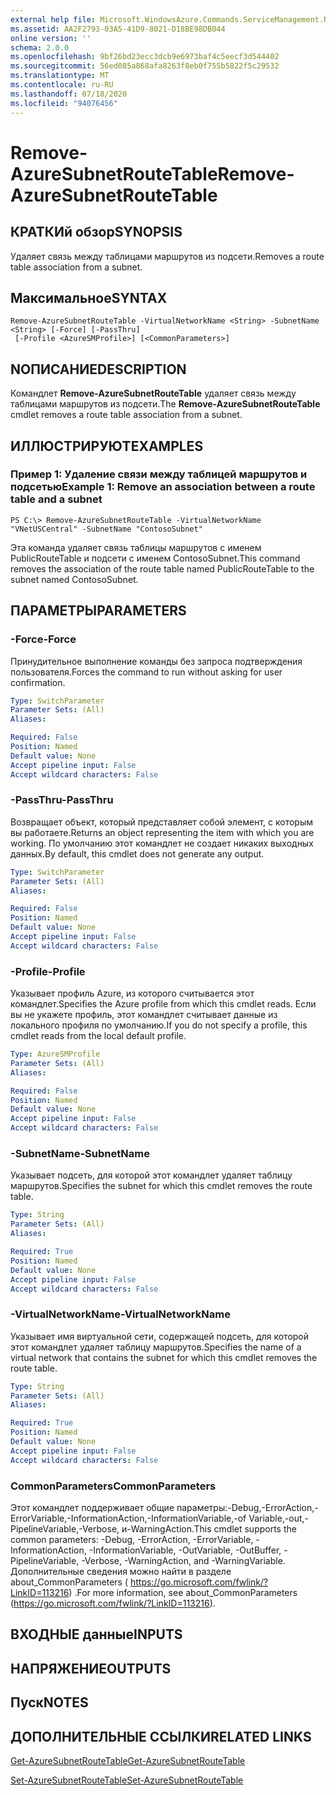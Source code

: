```yaml
---
external help file: Microsoft.WindowsAzure.Commands.ServiceManagement.Network.dll-Help.xml
ms.assetid: AA2F2793-03A5-41D9-8021-D18BE98DB044
online version: ''
schema: 2.0.0
ms.openlocfilehash: 9bf26bd23ecc3dcb9e6973baf4c5eecf3d544402
ms.sourcegitcommit: 56ed085a868afa8263f8eb0f755b5822f5c29532
ms.translationtype: MT
ms.contentlocale: ru-RU
ms.lasthandoff: 07/18/2020
ms.locfileid: "94076456"
---
```

# <span data-ttu-id="23148-101">Remove-AzureSubnetRouteTable</span><span class="sxs-lookup"><span data-stu-id="23148-101">Remove-AzureSubnetRouteTable</span></span>

## <span data-ttu-id="23148-102">КРАТКИй обзор</span><span class="sxs-lookup"><span data-stu-id="23148-102">SYNOPSIS</span></span>
<span data-ttu-id="23148-103">Удаляет связь между таблицами маршрутов из подсети.</span><span class="sxs-lookup"><span data-stu-id="23148-103">Removes a route table association from a subnet.</span></span>

## <span data-ttu-id="23148-104">Максимальное</span><span class="sxs-lookup"><span data-stu-id="23148-104">SYNTAX</span></span>

```
Remove-AzureSubnetRouteTable -VirtualNetworkName <String> -SubnetName <String> [-Force] [-PassThru]
 [-Profile <AzureSMProfile>] [<CommonParameters>]
```

## <span data-ttu-id="23148-105">NОПИСАНИЕ</span><span class="sxs-lookup"><span data-stu-id="23148-105">DESCRIPTION</span></span>
<span data-ttu-id="23148-106">Командлет **Remove-AzureSubnetRouteTable** удаляет связь между таблицами маршрутов из подсети.</span><span class="sxs-lookup"><span data-stu-id="23148-106">The **Remove-AzureSubnetRouteTable** cmdlet removes a route table association from a subnet.</span></span>

## <span data-ttu-id="23148-107">ИЛЛЮСТРИРУЮТ</span><span class="sxs-lookup"><span data-stu-id="23148-107">EXAMPLES</span></span>

### <span data-ttu-id="23148-108">Пример 1: Удаление связи между таблицей маршрутов и подсетью</span><span class="sxs-lookup"><span data-stu-id="23148-108">Example 1: Remove an association between a route table and a subnet</span></span>
```
PS C:\> Remove-AzureSubnetRouteTable -VirtualNetworkName "VNetUSCentral" -SubnetName "ContosoSubnet"
```

<span data-ttu-id="23148-109">Эта команда удаляет связь таблицы маршрутов с именем PublicRouteTable и подсети с именем ContosoSubnet.</span><span class="sxs-lookup"><span data-stu-id="23148-109">This command removes the association of the route table named PublicRouteTable to the subnet named ContosoSubnet.</span></span>

## <span data-ttu-id="23148-110">ПАРАМЕТРЫ</span><span class="sxs-lookup"><span data-stu-id="23148-110">PARAMETERS</span></span>

### <span data-ttu-id="23148-111">-Force</span><span class="sxs-lookup"><span data-stu-id="23148-111">-Force</span></span>
<span data-ttu-id="23148-112">Принудительное выполнение команды без запроса подтверждения пользователя.</span><span class="sxs-lookup"><span data-stu-id="23148-112">Forces the command to run without asking for user confirmation.</span></span>

```yaml
Type: SwitchParameter
Parameter Sets: (All)
Aliases: 

Required: False
Position: Named
Default value: None
Accept pipeline input: False
Accept wildcard characters: False
```

### <span data-ttu-id="23148-113">-PassThru</span><span class="sxs-lookup"><span data-stu-id="23148-113">-PassThru</span></span>
<span data-ttu-id="23148-114">Возвращает объект, который представляет собой элемент, с которым вы работаете.</span><span class="sxs-lookup"><span data-stu-id="23148-114">Returns an object representing the item with which you are working.</span></span> <span data-ttu-id="23148-115">По умолчанию этот командлет не создает никаких выходных данных.</span><span class="sxs-lookup"><span data-stu-id="23148-115">By default, this cmdlet does not generate any output.</span></span>

```yaml
Type: SwitchParameter
Parameter Sets: (All)
Aliases: 

Required: False
Position: Named
Default value: None
Accept pipeline input: False
Accept wildcard characters: False
```

### <span data-ttu-id="23148-116">-Profile</span><span class="sxs-lookup"><span data-stu-id="23148-116">-Profile</span></span>
<span data-ttu-id="23148-117">Указывает профиль Azure, из которого считывается этот командлет.</span><span class="sxs-lookup"><span data-stu-id="23148-117">Specifies the Azure profile from which this cmdlet reads.</span></span> <span data-ttu-id="23148-118">Если вы не укажете профиль, этот командлет считывает данные из локального профиля по умолчанию.</span><span class="sxs-lookup"><span data-stu-id="23148-118">If you do not specify a profile, this cmdlet reads from the local default profile.</span></span>

```yaml
Type: AzureSMProfile
Parameter Sets: (All)
Aliases: 

Required: False
Position: Named
Default value: None
Accept pipeline input: False
Accept wildcard characters: False
```

### <span data-ttu-id="23148-119">-SubnetName</span><span class="sxs-lookup"><span data-stu-id="23148-119">-SubnetName</span></span>
<span data-ttu-id="23148-120">Указывает подсеть, для которой этот командлет удаляет таблицу маршрутов.</span><span class="sxs-lookup"><span data-stu-id="23148-120">Specifies the subnet for which this cmdlet removes the route table.</span></span>

```yaml
Type: String
Parameter Sets: (All)
Aliases: 

Required: True
Position: Named
Default value: None
Accept pipeline input: False
Accept wildcard characters: False
```

### <span data-ttu-id="23148-121">-VirtualNetworkName</span><span class="sxs-lookup"><span data-stu-id="23148-121">-VirtualNetworkName</span></span>
<span data-ttu-id="23148-122">Указывает имя виртуальной сети, содержащей подсеть, для которой этот командлет удаляет таблицу маршрутов.</span><span class="sxs-lookup"><span data-stu-id="23148-122">Specifies the name of a virtual network that contains the subnet for which this cmdlet removes the route table.</span></span>

```yaml
Type: String
Parameter Sets: (All)
Aliases: 

Required: True
Position: Named
Default value: None
Accept pipeline input: False
Accept wildcard characters: False
```

### <span data-ttu-id="23148-123">CommonParameters</span><span class="sxs-lookup"><span data-stu-id="23148-123">CommonParameters</span></span>
<span data-ttu-id="23148-124">Этот командлет поддерживает общие параметры:-Debug,-ErrorAction,-ErrorVariable,-InformationAction,-InformationVariable,-of Variable,-out,-PipelineVariable,-Verbose, и-WarningAction.</span><span class="sxs-lookup"><span data-stu-id="23148-124">This cmdlet supports the common parameters: -Debug, -ErrorAction, -ErrorVariable, -InformationAction, -InformationVariable, -OutVariable, -OutBuffer, -PipelineVariable, -Verbose, -WarningAction, and -WarningVariable.</span></span> <span data-ttu-id="23148-125">Дополнительные сведения можно найти в разделе about_CommonParameters ( https://go.microsoft.com/fwlink/?LinkID=113216) .</span><span class="sxs-lookup"><span data-stu-id="23148-125">For more information, see about_CommonParameters (https://go.microsoft.com/fwlink/?LinkID=113216).</span></span>

## <span data-ttu-id="23148-126">ВХОДНЫЕ данные</span><span class="sxs-lookup"><span data-stu-id="23148-126">INPUTS</span></span>

## <span data-ttu-id="23148-127">НАПРЯЖЕНИЕ</span><span class="sxs-lookup"><span data-stu-id="23148-127">OUTPUTS</span></span>

## <span data-ttu-id="23148-128">Пуск</span><span class="sxs-lookup"><span data-stu-id="23148-128">NOTES</span></span>

## <span data-ttu-id="23148-129">ДОПОЛНИТЕЛЬНЫЕ ССЫЛКИ</span><span class="sxs-lookup"><span data-stu-id="23148-129">RELATED LINKS</span></span>

[<span data-ttu-id="23148-130">Get-AzureSubnetRouteTable</span><span class="sxs-lookup"><span data-stu-id="23148-130">Get-AzureSubnetRouteTable</span></span>](./Get-AzureSubnetRouteTable.md)

[<span data-ttu-id="23148-131">Set-AzureSubnetRouteTable</span><span class="sxs-lookup"><span data-stu-id="23148-131">Set-AzureSubnetRouteTable</span></span>](./Set-AzureSubnetRouteTable.md)


